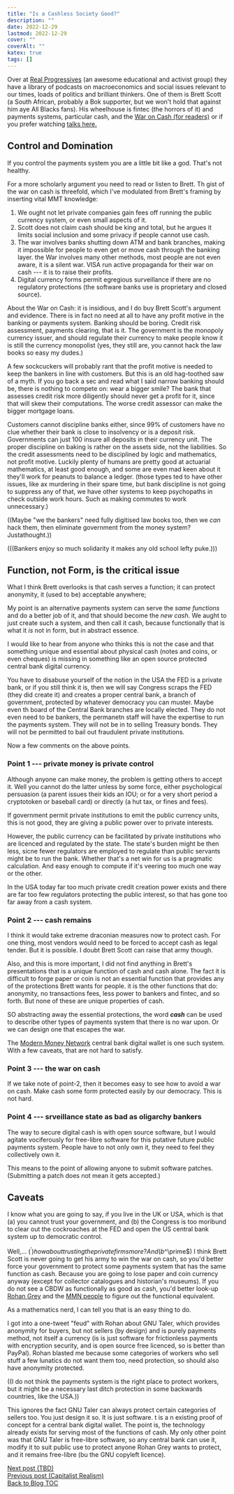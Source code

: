 ```yaml
---
title: "Is a Cashless Society Good?"
description: ""
date: 2022-12-29
lastmod: 2022-12-29
cover: ""
coverAlt: ""
katex: true
tags: []
---
```


Over at [Real Progressives](https://realprogressives.org/podcast_episode/episode-181-cloudmoney-with-brett-scott) (an awesome educational and activist group) they have a 
library of podcasts on macroeconomics and social issues relevant to our times, loads 
of politics and brilliant thinkers. One of them is Brett Scott (a South African, 
probably a Bok supporter, but we won't hold that against him aye All Blacks fans). 
His wheelhouse is fintec (the horrors of it) and payments systems, particular cash, 
and the 
[War on Cash (for readers)](https://www.opendemocracy.net/en/opendemocracyuk/war-on-cash/) 
or if you prefer watching [talks here.](https://www.youtube.com/watch?v=vcE1IiiIV0A)


## Control and Domination

If you control the payments system you are a little bit like a god. That's not healthy. 

For a more scholarly argument you need to read or listen to Brett. Th gist of the war on cash is threefold, which I've modulated from Brett's framing by inserting vital MMT knowledge:

1. We ought not let private companies gain fees off running the public currency 
system, or even small aspects of it.
2. Scott does not claim cash should be king and total, but he argues it limits social 
inclusion and some privacy if people cannot use cash.
3. The war involves banks shutting down ATM and bank branches, making it impossible 
for people to even get or move cash through the banking layer. the War involves many 
other methods, most people are not even aware, it is a silent war. VISA run active 
propaganda for their war on cash --- it is to raise their profits.
4. Digital currency forms permit egregious surveillance if there are no regulatory 
protections (the software banks use is proprietary and closed source).

About the War on Cash: it is insidious, and I do buy Brett Scott's argument and 
evidence. There is in fact no need at all to have any profit motive in the banking 
or payments system. Banking should be boring. Credit risk assessment, payments 
clearing, that is it. The government is the monopoly currency issuer, and should 
regulate their currency to make people know it is still the currency monopolist (yes, 
they still are, you cannot hack the law books so easy my dudes.)

A few sockcuckers will probably rant that the profit motive is needed to keep the 
bankers in line with customers. But this is an old hag-toothed saw of a myth. If you 
go back a sec and read what I said narrow banking should be, there is nothing to 
compete on: wear a bigger smile? The bank that assesses credit risk more diligently 
should never get a profit for it, since that will skew their computations. The worse 
credit assessor can make the bigger mortgage loans.

Customers cannot discipline banks either, since 99% of customers have no clue whether 
their bank is close to insolvency or is a deposit risk. Governments can just 100 
insure all deposits in their currency unit. The proper discipline on baking 
is rather on the assets side, not the liabilities. So the credit assessments need to 
be disciplined by logic and mathematics, not profit motive. Luckily plenty of humans 
are pretty good at actuarial mathematics, at least good enough, and some are even mad 
keen about it they'll work for peanuts to balance a ledger. (those types ted to have 
other issues, like ax murdering in their spare time, but bank discipline is not going 
to suppress any of that, we have other systems to keep psychopaths in check outside 
work hours. Such as making commutes to work unnecessary.)

((Maybe "we the bankers" need fully digitised law books too, then we *can* hack 
them, then eliminate government from the money system? Justathought.))

(((Bankers enjoy so much solidarity it makes any old school lefty puke.)))


## Function, not Form, is the critical issue

What I think Brett overlooks is that cash serves a function; it can protect 
anonymity, it (used to be) acceptable anywhere; 

My point is an alternative payments system can serve the *same functions* and do a 
better job of it, and that should become the *new cash*. We aught to just create 
such a system, and then call it cash, because functionally that is what it *is* not 
in form, but in abstract essence.

I would like to hear from anyone who thinks this is not the case and that something unique and essential about physical cash (notes and coins, or even cheques) is missing in something like an open source protected central bank digital currency.

You have to disabuse yourself of the notion in the USA the FED is a private bank, or 
if you still think it is, then we will say Congress scraps the FED (they did create 
it) and creates a proper central bank, a branch of government, protected by whatever 
democracy you can muster. Maybe even th board of the Central Bank branches are 
locally elected. They do not even need to be bankers, the permanetn staff will have 
the expertise to run the payments system. They will not be in to selling Treasury 
bonds. They will not be permitted to bail out fraudulent private institutions.


Now a few comments on the above points.


### Point 1 --- private money is private control

Although anyone can make money, the problem is getting others to accept it. Well you 
cannot do the latter unless by some force, either psychological persuasion (a parent 
issues their kids an IOU; or for a very short period a cryptotoken or baseball card) 
or directly (a hut tax, or fines and fees).

If government permit private institutions to emit the public currency units, this is 
not good, they are giving a public power over to private interests.

However, the public currency can be facilitated by private institutions who are 
licenced and regulated by the state. The state's burden might be then less, sicne 
fewer regulators are employed to regulate than public servants might be to run the 
bank. Whether that's a net win for us is a pragmatic calculation. And easy enough to 
compute if it's veering too much one way or the other. 

In the USA today far too much private credit creation power exists and there are far 
too few regulators protecting the public interest, so that has gone too far away from 
a cash system.


### Point 2 --- cash remains

I think it would take extreme draconian measures now to protect cash. For one thing, most vendors would need to be forced to accept cash as legal tender. 
But it is possible. I doubt Brett Scott can raise that army though.

Also, and this is more important, I did not find anything in Brett's presentations that is a unique function of cash and cash alone. The fact it is difficult to forge paper or coin is not an essential function that provides any of the protections Brett wants for people. it is the other functions that do: anonymity, no transactions fees, 
less power to bankers and fintec, and so forth. But none of these are unique properties of cash.

SO abstracting away the essential protections, the word **_cash_** can be used to describe other types of payments system that there is no war upon. Or we can design one that escapes the war.

The [Modern Money Network](https://rohangrey.net/writing/#digital) central bank 
digital wallet is one such system. With a few caveats, that are not hard to satisfy.


### Point 3 --- the war on cash

If we take note of point-2, then it becomes easy to see how to avoid a war on cash. Make cash some form protected easily by our democracy. This is not hard.


### Point 4 --- srveillance state as bad as oligarchy bankers

The way to secure digital cash is with open source software, but I would agitate vociferously for free-libre software for this putative future public payments system. People have to not only own it, they need to feel they collectively own it.

This means to the point of allowing anyone to submit software patches. (Submitting a patch does not mean it gets accepted.)


## Caveats

I know what you are going to say, if you live in the UK or USA, which is that (a) you cannot trust your government, and (b) the Congress is too moribund to clear out the cockroaches at the FED and open the US central bank system up to democratic control.

Well,... ($^\prime) how about trusting the private firms more? And (b$^\prime$) I think Brett Scott is never going to get his army to win the war on cash, so you'd better force your government to protect some payments system that has the same function as cash.
Because you are going to lose paper and coin currency anyway (except for collector catalogues and historian's museums). If you do not see a CBDW as functionally as good as cash, you'd better look-up [Rohan Grey](https://rohangrey.net/writing/#digital) and the [MMN people](https://www.modernmoneynetwork.org/) to figure out the functional equivalent.

As a mathematics nerd, I can tell you that is an easy thing to do. 

I got into a one-tweet "feud" with Rohan about GNU Taler, which provides anonymity 
for buyers, but not sellers (by design) and is purely payments method, not itself a currency (is is just software for frictionless payments with encryption security, and is open source free licenced, so is better than PayPal). 
Rohan blasted me because some categories of workers who sell stuff a few lunatics do not want them too, need protection, so should also have anonymity protected.

((I do not think the payments system is the right place to protect workers, but it 
might be a necessary last ditch protection in some backwards countries, like the USA.))
 
This ignores the fact GNU Taler can always protect certain categories of sellers too. 
You just design it so. It is just software. t is a n existing proof of concept for a central bank digital wallet.  The point is, the technology already 
exists for serving most of the functions of cash. My only other point was that GNU 
Taler is free-libre software, so any central bank can use it, modify it to suit 
public use to protect anyone Rohan Grey wants to protect, and it remains free-libre 
(bu the GNU copyleft licence).

[Next post (TBD)](./)  
[Previous post (Capitalist Realism)](../5_capitalrealism)  
[Back to Blog TOC](../)
